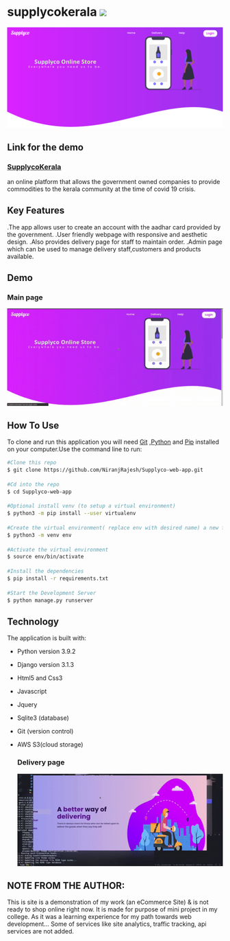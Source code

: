 # supplycokerala   <img src="https://img.shields.io/badge/Django-3.1.3-blue" /></a>
![screenshotmain](screenshotmain.png)


## Link for the demo
### [SupplycoKerala](http://supplycokerala.herokuapp.com/)

an online platform that allows the government owned companies to provide commodities to the  kerala community at the time of covid 19 crisis.



## Key Features

.The app allows user to create an account with the aadhar card provided by the government.
.User friendly webpage with responsive and aesthetic design.
.Also provides delivery page for staff to maintain order.
.Admin page which can be used to manage delivery staff,customers and products available.


## Demo

  ### Main page
  ![store-page](gif1.gif)
   
## How To Use 
   To clone  and run this application you will need [Git](https://git-scm.com/) ,[Python](https://www.python.org/downloads/) and [Pip](https://pypi.org/project/pip/) installed on your computer.Use the command line to run:
   
```bash
#Clone this repo
$ git clone https://github.com/NiranjRajesh/Supplyco-web-app.git

#Cd into the repo
$ cd Supplyco-web-app

#Optional install venv (to setup a virtual environment)
$ python3 -m pip install --user virtualenv

#Create the virtual environment( replace env with desired name) a new folder will be created
$ python3 -m venv env

#Activate the virtual environment
$ source env/bin/activate

#Install the dependencies
$ pip install -r requirements.txt

#Start the Development Server
$ python manage.py runserver

```


## Technology

The application is built with:

- Python version 3.9.2
- Django version 3.1.3
- Html5 and Css3
- Javascript
- Jquery
- Sqlite3 (database)
- Git (version control)
- AWS S3(cloud storage)
  


    
    ### Delivery page
    ![delivery-page](gif2.gif)


  
## **NOTE FROM THE  AUTHOR:**
This is site is a demonstration of my work (an eCommerce Site) & is not ready to shop online right now.
It is made for purpose of mini project in my college.
As it was a learning experience for my path towards web development... 
Some of services like site analytics, traffic tracking, api services are not added.





